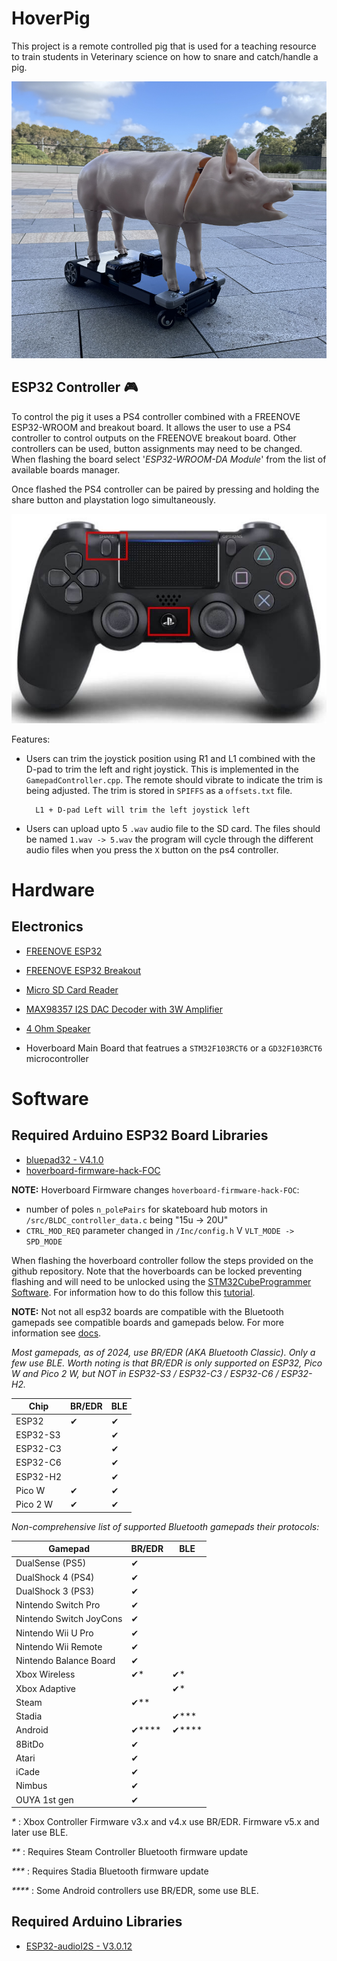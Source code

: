# HoverPig
This project is a remote controlled pig that is used for a teaching resource to train students in Veterinary science on how to snare and catch/handle a pig.

![HoverPig](Images/hoverpig.png)

## ESP32 Controller 🎮
To control the pig it uses a PS4 controller combined with a FREENOVE ESP32-WROOM and breakout board. It allows the user to use a PS4 controller to control outputs on the FREENOVE breakout board. Other controllers can be used, button assignments may need to be changed. When flashing the board select '_ESP32-WROOM-DA Module_' from the list of available boards manager. 

Once flashed the PS4 controller can be paired by pressing and holding the share button and playstation logo  simultaneously. 

![PS4 Controller](Images/ps4_controller.jpg)

Features:
- Users can trim the joystick position using R1 and L1 combined with the D-pad to trim the left and right joystick. This is implemented in the `GamepadController.cpp`. The remote should vibrate to indicate the trim is being adjusted. The trim is stored in `SPIFFS` as a `offsets.txt` file.

        L1 + D-pad Left will trim the left joystick left

- Users can upload upto 5 `.wav` audio file to the SD card. The files should be named `1.wav -> 5.wav` the program will cycle through the different audio files when you press the `X` button on the ps4 controller.

# Hardware
## Electronics
- [FREENOVE ESP32](https://vi.aliexpress.com/item/1005005776600877.html)

- [FREENOVE ESP32 Breakout](https://vi.aliexpress.com/item/1005005879655901.html)

- [Micro SD Card Reader](https://lonelybinary.com/products/micro-sd-reader-module-pack-of-3)

- [MAX98357 I2S DAC Decoder with 3W Amplifier](https://lonelybinary.com/products/max98357)

- [4 Ohm Speaker](https://vi.aliexpress.com/item/1005005699882165.html)

- Hoverboard Main Board that featrues a `STM32F103RCT6` or a `GD32F103RCT6` microcontroller

# Software
## Required Arduino ESP32 Board Libraries
 - [bluepad32 - V4.1.0](https://github.com/ricardoquesada/bluepad32)
 - [hoverboard-firmware-hack-FOC](https://github.com/EFeru/hoverboard-firmware-hack-FOC)
 
 __NOTE:__ Hoverboard Firmware changes `hoverboard-firmware-hack-FOC`:
- number of poles `n_polePairs` for skateboard hub motors in `/src/BLDC_controller_data.c` being "15u -> 20U"
- `CTRL_MOD_REQ` parameter changed in `/Inc/config.h` V `VLT_MODE -> SPD_MODE`

When flashing the hoverboard controller follow the steps provided on the github repository. Note that the hoverboards can be locked preventing flashing and will need to be unlocked using the [STM32CubeProgrammer Software](https://www.st.com/en/development-tools/stm32cubeprog.html). For information how to do this follow this [tutorial](https://youtu.be/77bMH5Ql1Xo?si=E0nV6sFRmLHlkzPF&t=290).

__NOTE:__ Not not all esp32 boards are compatible with the Bluetooth gamepads see compatible boards and gamepads below. For more information see [docs](https://bluepad32.readthedocs.io/en/latest/supported_gamepads/).

_Most gamepads, as of 2024, use BR/EDR (AKA Bluetooth Classic). Only a few use BLE. Worth noting is that BR/EDR is only supported on ESP32, Pico W and Pico 2 W, but NOT in ESP32-S3 / ESP32-C3 / ESP32-C6 / ESP32-H2._

| Chip       | BR/EDR | BLE |
|------------|--------|-----|
| ESP32      | ✔      | ✔   |
| ESP32-S3   |        | ✔   |
| ESP32-C3   |        | ✔   |
| ESP32-C6   |        | ✔   |
| ESP32-H2   |        | ✔   |
| Pico W     | ✔      | ✔   |
| Pico 2 W   | ✔      | ✔   |

_Non-comprehensive list of supported Bluetooth gamepads their protocols:_

| Gamepad                     | BR/EDR | BLE   |
|-----------------------------|--------|-------|
| DualSense (PS5)            | ✔      |       |
| DualShock 4 (PS4)          | ✔      |       |
| DualShock 3 (PS3)          | ✔      |       |
| Nintendo Switch Pro        | ✔      |       |
| Nintendo Switch JoyCons    | ✔      |       |
| Nintendo Wii U Pro         | ✔      |       |
| Nintendo Wii Remote        | ✔      |       |
| Nintendo Balance Board     | ✔      |       |
| Xbox Wireless              | ✔*     | ✔*    |
| Xbox Adaptive              |        | ✔*    |
| Steam                      | ✔**    |       |
| Stadia                     |        | ✔***  |
| Android                    | ✔****  | ✔**** |
| 8BitDo                     | ✔      |       |
| Atari                      | ✔      |       |
| iCade                      | ✔      |       |
| Nimbus                     | ✔      |       |
| OUYA 1st gen               | ✔      |       |

_*_ : Xbox Controller Firmware v3.x and v4.x use BR/EDR. Firmware v5.x and later use BLE.

_**_ : Requires Steam Controller Bluetooth firmware update

_***_ : Requires Stadia Bluetooth firmware update

_****_ : Some Android controllers use BR/EDR, some use BLE.

## Required Arduino Libraries
 - [ESP32-audioI2S - V3.0.12](https://github.com/schreibfaul1/ESP32-audioI2S)

